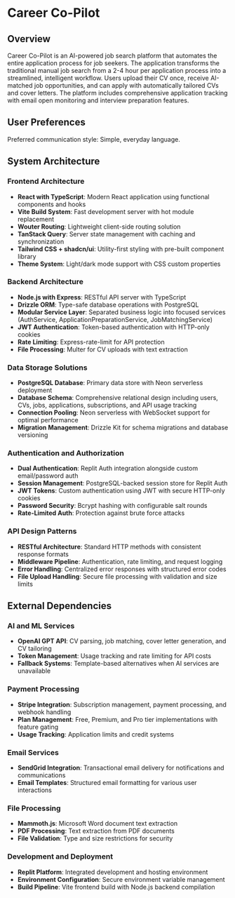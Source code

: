 # Career Co-Pilot

## Overview

Career Co-Pilot is an AI-powered job search platform that automates the entire application process for job seekers. The application transforms the traditional manual job search from a 2-4 hour per application process into a streamlined, intelligent workflow. Users upload their CV once, receive AI-matched job opportunities, and can apply with automatically tailored CVs and cover letters. The platform includes comprehensive application tracking with email open monitoring and interview preparation features.

## User Preferences

Preferred communication style: Simple, everyday language.

## System Architecture

### Frontend Architecture
- **React with TypeScript**: Modern React application using functional components and hooks
- **Vite Build System**: Fast development server with hot module replacement
- **Wouter Routing**: Lightweight client-side routing solution
- **TanStack Query**: Server state management with caching and synchronization
- **Tailwind CSS + shadcn/ui**: Utility-first styling with pre-built component library
- **Theme System**: Light/dark mode support with CSS custom properties

### Backend Architecture
- **Node.js with Express**: RESTful API server with TypeScript
- **Drizzle ORM**: Type-safe database operations with PostgreSQL
- **Modular Service Layer**: Separated business logic into focused services (AuthService, ApplicationPreparationService, JobMatchingService)
- **JWT Authentication**: Token-based authentication with HTTP-only cookies
- **Rate Limiting**: Express-rate-limit for API protection
- **File Processing**: Multer for CV uploads with text extraction

### Data Storage Solutions
- **PostgreSQL Database**: Primary data store with Neon serverless deployment
- **Database Schema**: Comprehensive relational design including users, CVs, jobs, applications, subscriptions, and API usage tracking
- **Connection Pooling**: Neon serverless with WebSocket support for optimal performance
- **Migration Management**: Drizzle Kit for schema migrations and database versioning

### Authentication and Authorization
- **Dual Authentication**: Replit Auth integration alongside custom email/password auth
- **Session Management**: PostgreSQL-backed session store for Replit Auth
- **JWT Tokens**: Custom authentication using JWT with secure HTTP-only cookies
- **Password Security**: Bcrypt hashing with configurable salt rounds
- **Rate-Limited Auth**: Protection against brute force attacks

### API Design Patterns
- **RESTful Architecture**: Standard HTTP methods with consistent response formats
- **Middleware Pipeline**: Authentication, rate limiting, and request logging
- **Error Handling**: Centralized error responses with structured error codes
- **File Upload Handling**: Secure file processing with validation and size limits

## External Dependencies

### AI and ML Services
- **OpenAI GPT API**: CV parsing, job matching, cover letter generation, and CV tailoring
- **Token Management**: Usage tracking and rate limiting for API costs
- **Fallback Systems**: Template-based alternatives when AI services are unavailable

### Payment Processing
- **Stripe Integration**: Subscription management, payment processing, and webhook handling
- **Plan Management**: Free, Premium, and Pro tier implementations with feature gating
- **Usage Tracking**: Application limits and credit systems

### Email Services
- **SendGrid Integration**: Transactional email delivery for notifications and communications
- **Email Templates**: Structured email formatting for various user interactions

### File Processing
- **Mammoth.js**: Microsoft Word document text extraction
- **PDF Processing**: Text extraction from PDF documents
- **File Validation**: Type and size restrictions for security

### Development and Deployment
- **Replit Platform**: Integrated development and hosting environment
- **Environment Configuration**: Secure environment variable management
- **Build Pipeline**: Vite frontend build with Node.js backend compilation